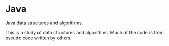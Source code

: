 # Java
Java data structures and algorithms.

This is a study of data structures and algorithms. Much of the code is from pseudo code written by others. 
